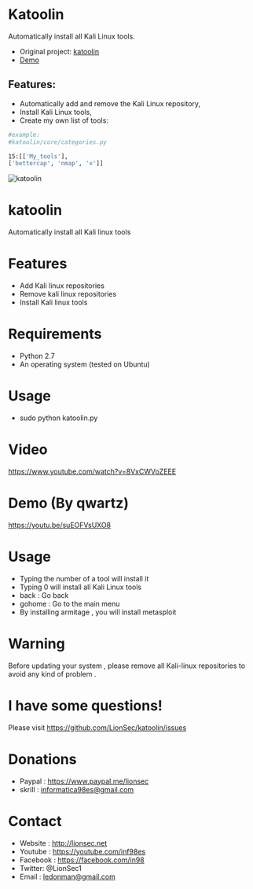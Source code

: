 # Katoolin
Automatically install all Kali Linux tools.
+ Original project: [katoolin](https://github.com/LionSec/katoolin)
+ [Demo](https://youtu.be/suEOFVsUXO8)

## Features:
- Automatically add and remove the Kali Linux repository,
- Install Kali Linux tools,
- Create my own list of tools:
 ```bash
 #example:
 #katoolin/core/categories.py

 15:[['My_tools'],
 ['bettercap', 'nmap', 'x']]
``` 


![katoolin](https://cloud.githubusercontent.com/assets/8742190/9415562/83397aae-4840-11e5-8f72-28dfffcc70a9.png)
# katoolin
Automatically install all Kali linux tools

# Features
- Add Kali linux repositories
- Remove kali linux repositories
- Install Kali linux tools

# Requirements
- Python 2.7
- An operating system (tested on Ubuntu)

# Usage
- sudo python katoolin.py

# Video
https://www.youtube.com/watch?v=8VxCWVoZEEE

# Demo (By qwartz)
https://youtu.be/suEOFVsUXO8

# Usage
- Typing the number of a tool will install it
- Typing 0 will install all Kali Linux tools
- back : Go back
- gohome : Go to the main menu
- By installing armitage , you will install metasploit

# Warning
Before updating your system , please remove all Kali-linux repositories to avoid any kind of problem .

# I have some questions!

Please visit https://github.com/LionSec/katoolin/issues

# Donations
- Paypal : https://www.paypal.me/lionsec
- skrill : informatica98es@gmail.com


# Contact
- Website : http://lionsec.net
- Youtube : https://youtube.com/inf98es
- Facebook : https://facebook.com/in98
- Twitter: @LionSec1
- Email : ledonman@gmail.com

